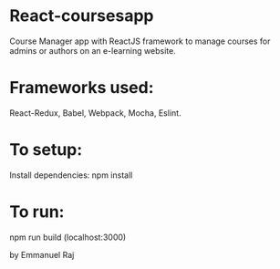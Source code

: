 # React-coursesapp
Course Manager app with ReactJS framework to manage courses for admins or authors on an e-learning website.

<h1>Frameworks used:</h1>
React-Redux, Babel, Webpack, Mocha, Eslint.

<h1>To setup:</h1>
Install dependencies: npm install

<h1>To run:</h1>
npm run build (localhost:3000)

by Emmanuel Raj
